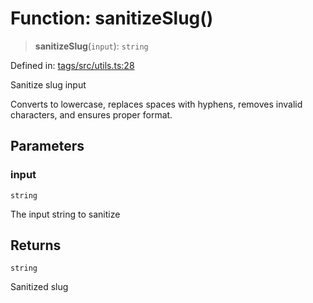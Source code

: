 # Function: sanitizeSlug()

> **sanitizeSlug**(`input`): `string`

Defined in: [tags/src/utils.ts:28](https://github.com/happyvertical/smrt/blob/3e10e04571f8229dee5c87ee2f9b9b06c6c49f12/packages/tags/src/utils.ts#L28)

Sanitize slug input

Converts to lowercase, replaces spaces with hyphens,
removes invalid characters, and ensures proper format.

## Parameters

### input

`string`

The input string to sanitize

## Returns

`string`

Sanitized slug
